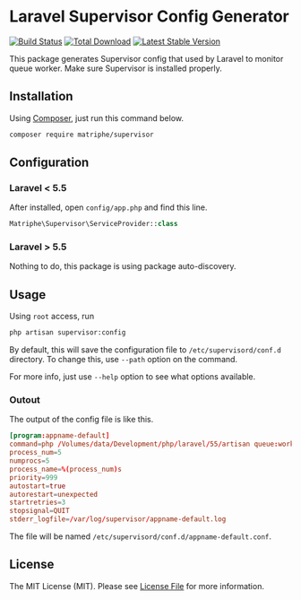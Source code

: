 # Laravel Supervisor Config Generator

[![Build Status](https://travis-ci.org/matriphe/laravel-supervisor-config-generator.svg?branch=master)](https://travis-ci.org/matriphe/laravel-supervisor-config-generator)
[![Total Download](https://img.shields.io/packagist/dt/matriphe/supervisor.svg)](https://packagist.org/packages/matriphe/supervisor)
[![Latest Stable Version](https://img.shields.io/packagist/v/matriphe/supervisor.svg)](https://packagist.org/packages/matriphe/supervisor)

This package generates Supervisor config that used by Laravel to monitor queue worker. Make sure Supervisor is installed properly.

## Installation

Using [Composer](https://getcomposer.org/), just run this command below.

```bash
composer require matriphe/supervisor
```

## Configuration

### Laravel < 5.5

After installed, open `config/app.php` and find this line.

```php
Matriphe\Supervisor\ServiceProvider::class
``` 

### Laravel > 5.5

Nothing to do, this package is using package auto-discovery.

## Usage

Using `root` access, run

```bash
php artisan supervisor:config
```

By default, this will save the configuration file to `/etc/supervisord/conf.d` directory. To change this, use `--path` option on the command.

For more info, just use `--help` option to see what options available.

### Outout

The output of the config file is like this.

```conf
[program:appname-default]
command=php /Volumes/data/Development/php/laravel/55/artisan queue:work --queue=default --tries=3 --timeout=60
process_num=5
numprocs=5
process_name=%(process_num)s
priority=999
autostart=true
autorestart=unexpected
startretries=3
stopsignal=QUIT
stderr_logfile=/var/log/supervisor/appname-default.log
```

The file will be named `/etc/supervisord/conf.d/appname-default.conf`.

## License

The MIT License (MIT). Please see [License File](LICENSE.md) for more information.

